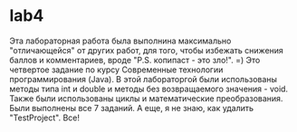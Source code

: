 # lab4
Эта лабораторная работа была выполнина максимально "отличающейся" от других работ,
для того, чтобы избежать снижения баллов и комментариев, вроде "P.S. копипаст - это зло!". =)
Это четвертое задание по курсу Современные технологии программирования (Java). 
В этой лабораторгой были использованы методы типа int и double и методы без возвращаемого значения - void. 
Также были использованы циклы и математические преобразования. Были выполнены все 7 заданий. А еще, я не знаю, как удалить "TestProject".
Все!
